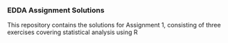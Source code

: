 ### EDDA Assignment Solutions

This repository contains the solutions for Assignment 1, consisting of three exercises covering statistical analysis using R
